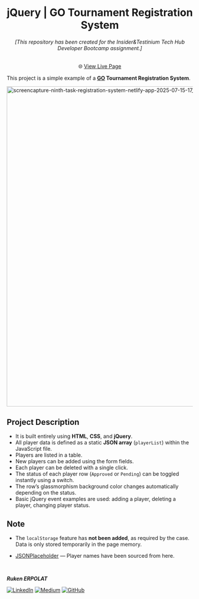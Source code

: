 <h1 align="center">jQuery | GO Tournament Registration System</h1>

<h6 align="center">[This repository has been created for the Insider&Testinium Tech Hub Developer Bootcamp assignment.]</h6>

<div align="center">

🌐 [View Live Page](https://ninth-task-registration-system.netlify.app/)  

</div>

This project is a simple example of a **[GO](https://en.wikipedia.org/wiki/Go_(game)) Tournament Registration System**.  

<img width="1920" height="868" alt="screencapture-ninth-task-registration-system-netlify-app-2025-07-15-17_13_24" src="https://github.com/user-attachments/assets/1a5ae428-84ec-47e9-8f65-ac4a3b5857e7" />

## Project Description

- It is built entirely using **HTML**, **CSS**, and **jQuery**.
- All player data is defined as a static **JSON array** (`playerList`) within the JavaScript file.
- Players are listed in a table.
- New players can be added using the form fields.
- Each player can be deleted with a single click.
- The status of each player row (`Approved` or `Pending`) can be toggled instantly using a switch.
- The row’s glassmorphism background color changes automatically depending on the status.
- Basic jQuery event examples are used: adding a player, deleting a player, changing player status.
 

## Note

- The `localStorage` feature has **not been added**, as required by the case. Data is only stored temporarily in the page memory.

- [JSONPlaceholder](https://jsonplaceholder.typicode.com/users) — Player names have been sourced from here.

<br>

<b><em>Ruken ERPOLAT</em></b>

[![LinkedIn](https://img.shields.io/badge/-LinkedIn-827a67?style=flat&logo=linkedin&logoColor=white)](https://linkedin.com/in/rukenerpolat)
[![Medium](https://img.shields.io/badge/-Medium-827a67?style=flat&logo=medium&logoColor=white)](https://medium.com/@rukenerpolat)
[![GitHub](https://img.shields.io/badge/-GitHub-827a67?style=flat&logo=github&logoColor=white)](https://github.com/rukenerpolat)
